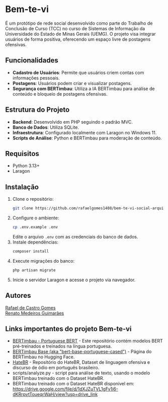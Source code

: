 # Bem-te-vi

É um protótipo de rede social desenvolvido como parte do Trabalho de Conclusão de Curso (TCC) no curso de Sistemas de Informação da Universidade do Estado de Minas Gerais (UEMG). O projeto visa integrar usuários de forma positiva, oferecendo um espaço livre de postagens ofensivas.

## Funcionalidades

- **Cadastro de Usuários**: Permite que usuários criem contas com informações pessoais.
- **Postagens**: Usuários podem criar e visualizar postagens.
- **Segurança com BERTimbau**: Utiliza a IA BERTimbau para análise de conteúdo e bloqueio de postagens ofensivas.

## Estrutura do Projeto

- **Backend**: Desenvolvido em PHP seguindo o padrão MVC.
- **Banco de Dados**: Utiliza SQLite.
- **Infraestrutura**: Configurado localmente com Laragon no Windows 11.
- **Scripts de Análise**: Python e BERTimbau para moderação de conteúdo.

## Requisitos

- Python 3.13+
- Laragon

## Instalação

1. Clone o repositório:
   ```sh
   git clone https://github.com/rafaelgomes1408/bem-te-vi-social-arquivado.git
   ```
2. Configure o ambiente:
   ```sh
   cp .env.example .env
   ```
   Edite o arquivo `.env` com as credenciais do banco de dados.
3. Instale dependências:
   ```sh
   composer install
   ```
4. Execute migrações do banco:
   ```sh
   php artisan migrate
   ```
5. Inicie o servidor Laragon e acesse o projeto via navegador.

## Autores

[Rafael de Castro Gomes](https://github.com/rafaelgomes1408)<br>
[Renato Medeiros Guimarães](https://github.com/Rtomedeiros)

## Links importantes do projeto Bem-te-vi

- [BERTimbau - Portuguese BERT](https://github.com/neuralmind-ai/portuguese-bert/) - Este repositório contém modelos BERT pré-treinados e treinados na língua portuguesa.
- [BERTimbau Base (aka "bert-base-portuguese-cased")](https://huggingface.co/neuralmind/bert-base-portuguese-cased) - Página do BERTimbau no Hugging Face.
- [HateBR](https://github.com/franciellevargas/HateBR) - Repositório do HateBR, Dataset de linguagem ofensiva e discurso de ódio em português brasileiro.
- scripts/analyze.py - script para análise de texto, usando o modelo BERTimbau treinado com o Dataset HateBR.
- BERTimbau treinado com o Dataset HateBR disponível em: https://drive.google.com/file/d/1dXJZuTVL1gFv1i6-dKRrpvtToueqrWaH/view?usp=drive_link
